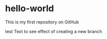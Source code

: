 # hello-world
This is my first repository on GitHub

test Text to see effect of creating a new branch
